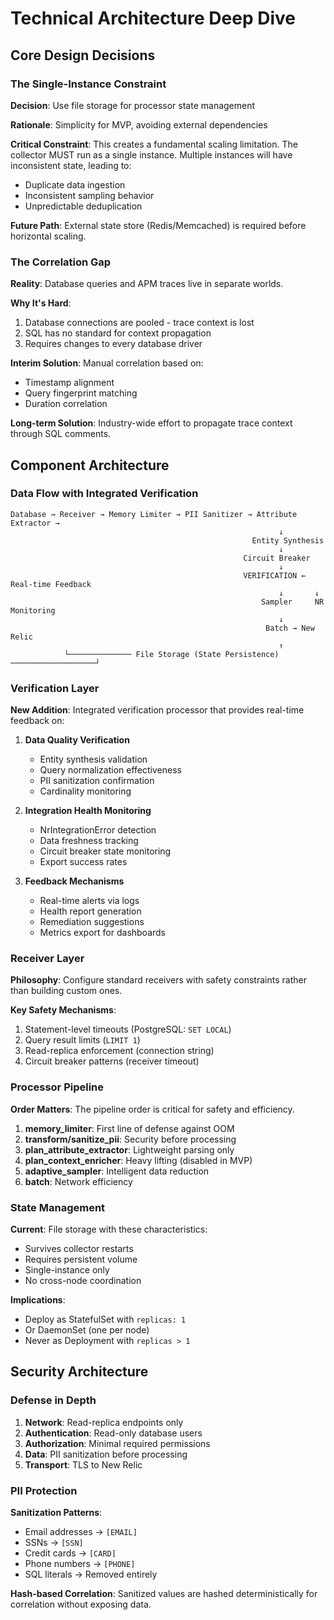 # Technical Architecture Deep Dive

## Core Design Decisions

### The Single-Instance Constraint

**Decision**: Use file storage for processor state management

**Rationale**: Simplicity for MVP, avoiding external dependencies

**Critical Constraint**: This creates a fundamental scaling limitation. The collector MUST run as a single instance. Multiple instances will have inconsistent state, leading to:
- Duplicate data ingestion
- Inconsistent sampling behavior
- Unpredictable deduplication

**Future Path**: External state store (Redis/Memcached) is required before horizontal scaling.

### The Correlation Gap

**Reality**: Database queries and APM traces live in separate worlds. 

**Why It's Hard**:
1. Database connections are pooled - trace context is lost
2. SQL has no standard for context propagation
3. Requires changes to every database driver

**Interim Solution**: Manual correlation based on:
- Timestamp alignment
- Query fingerprint matching
- Duration correlation

**Long-term Solution**: Industry-wide effort to propagate trace context through SQL comments.

## Component Architecture

### Data Flow with Integrated Verification

```
Database → Receiver → Memory Limiter → PII Sanitizer → Attribute Extractor → 
                                                            ↓
                                                      Entity Synthesis
                                                            ↓
                                                    Circuit Breaker
                                                            ↓
                                                    VERIFICATION ← Real-time Feedback
                                                            ↓       ↓
                                                        Sampler     NR Monitoring
                                                            ↓
                                                         Batch → New Relic
                                                            ↑
            └────────────── File Storage (State Persistence) ───────────────────┘
```

### Verification Layer

**New Addition**: Integrated verification processor that provides real-time feedback on:

1. **Data Quality Verification**
   - Entity synthesis validation
   - Query normalization effectiveness
   - PII sanitization confirmation
   - Cardinality monitoring

2. **Integration Health Monitoring**
   - NrIntegrationError detection
   - Data freshness tracking
   - Circuit breaker state monitoring
   - Export success rates

3. **Feedback Mechanisms**
   - Real-time alerts via logs
   - Health report generation
   - Remediation suggestions
   - Metrics export for dashboards

### Receiver Layer

**Philosophy**: Configure standard receivers with safety constraints rather than building custom ones.

**Key Safety Mechanisms**:
1. Statement-level timeouts (PostgreSQL: `SET LOCAL`)
2. Query result limits (`LIMIT 1`)
3. Read-replica enforcement (connection string)
4. Circuit breaker patterns (receiver timeout)

### Processor Pipeline

**Order Matters**: The pipeline order is critical for safety and efficiency.

1. **memory_limiter**: First line of defense against OOM
2. **transform/sanitize_pii**: Security before processing
3. **plan_attribute_extractor**: Lightweight parsing only
4. **plan_context_enricher**: Heavy lifting (disabled in MVP)
5. **adaptive_sampler**: Intelligent data reduction
6. **batch**: Network efficiency

### State Management

**Current**: File storage with these characteristics:
- Survives collector restarts
- Requires persistent volume
- Single-instance only
- No cross-node coordination

**Implications**:
- Deploy as StatefulSet with `replicas: 1`
- Or DaemonSet (one per node)
- Never as Deployment with `replicas > 1`

## Security Architecture

### Defense in Depth

1. **Network**: Read-replica endpoints only
2. **Authentication**: Read-only database users
3. **Authorization**: Minimal required permissions
4. **Data**: PII sanitization before processing
5. **Transport**: TLS to New Relic

### PII Protection

**Sanitization Patterns**:
- Email addresses → `[EMAIL]`
- SSNs → `[SSN]`
- Credit cards → `[CARD]`
- Phone numbers → `[PHONE]`
- SQL literals → Removed entirely

**Hash-based Correlation**: Sanitized values are hashed deterministically for correlation without exposing data.